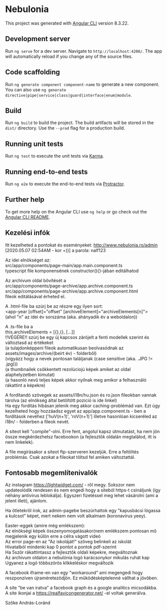 # Nebulonia

This project was generated with [Angular CLI](https://github.com/angular/angular-cli) version 8.3.22.

## Development server

Run `ng serve` for a dev server. Navigate to `http://localhost:4200/`. The app will automatically reload if you change any of the source files.

## Code scaffolding

Run `ng generate component component-name` to generate a new component. You can also use `ng generate directive|pipe|service|class|guard|interface|enum|module`.

## Build

Run `ng build` to build the project. The build artifacts will be stored in the `dist/` directory. Use the `--prod` flag for a production build.

## Running unit tests

Run `ng test` to execute the unit tests via [Karma](https://karma-runner.github.io).

## Running end-to-end tests

Run `ng e2e` to execute the end-to-end tests via [Protractor](http://www.protractortest.org/).

## Further help

To get more help on the Angular CLI use `ng help` or go check out the [Angular CLI README](https://github.com/angular/angular-cli/blob/master/README.md).

## Kezelési infók
Itt kezelheted a pontokat és eseményeket:
  http://www.nebulonia.ro/admin  
[2020.05.07 02:54AM - kor =))] a parola: nalf123  
  
Az idei elnökséget az:  
src/app/components/page-main/app.main.component.ts  
typescript file komponensének constructor(){}-jában editálhatod  
  
Az archívum oldal bõvítését a    
src/app/components/page-archive/app.archive.component.ts  
src/app/components/page-archive/app.archive.component.html  
fileok editálásával érheted el.  

 A .html-file ba szúrj be az <!--ADD NEW YEARBLOCKS HERE --> részre egy ilyen sort:    
 <app-year [offset]="offset" [archiveElement]="archiveElements[n]"></app-year>  
  (ahol "n" az idei év sorszáma (aka. ahányadik év a weboldalon))  

  A .ts-file ba a  
  this.archiveElements = [{},{}, [...]]  
  !!VÉGÉRE!! szúrj be egy új kapcsos zárójelt a fenti modellek szerint és változtasd az értékeket  
  (a tulajdonképpeni fileok automatikusan beolvasódnak az assets/images/archive/(beírt év) - folderbõl)    
  (vigyázz hogy a nevek pontosan találjanak (case sensitive (aka. .JPG != .jpg)))  
  (a thumbnailek csökkentett rezolúciojú képek amiket az oldal alaphelyzetben kimutat)  
  (a hasonló nevû teljes képek akkor nyilnak meg amikor a felhasználó rákattint a képekre)  

A fordítandó szövegek az assets/i18n/hu.json és ro.json fileokban vannak tárolva (az elnökség által betöltött pozició is ide linkel)  
Ha egy fordítás hibásan jelenik meg akkor caching-problémád van. Ezt úgy kezelheted hogy hozzáadsz egyet az app/app.component.ts - ben a fordítások nevéhez ['huV(n+1)', 'roV(n+1)'] illetve hasonlóan kicseréled az i18n/ - folderben a fileok nevét.  

A siteot kell "compile"-olni. Erre fent, angolul kapsz útmutatást, ha nem jön össze megkérdezhetsz facebookon (a fejlesztõk oldalán megtalálod, itt is nem linkelek).  

A file megírásakor a siteot ftp-szerveren kezeljük. Erre a feltöltés problémás. Csak azokat a fileokat töltsd fel amiken változtattál.  
  
## Fontosabb megemlítenivalók

Az instagram https://lightwidget.com/ - rõl megy. Sokszor nem updateolódik rendesen és nem engedi hogy a siteból https-t csináljunk (így néhány antivirus leblokálja). Egyszeri fizetéssel meg lehet vásárolni (ami a jelent illeti), ajánlom.

Ha ötletekrõl írok, az admin-pagebe beszúrhattok egy "kapusbácsi lógassa a kulcsot" képet, mert nekem nem volt alkalmam (koronavírus yeey).

Easter-eggek (amire még emlékszem):  
  Az elnökségi képek összenyomogatásakor(nem emlékszem pontosan mi) megjelenik egy külön erre a célra vágott videó  
  Az error page-en az "Az iskoláját!" szöveg belinkeli az iskolát  
  Hivatalból mindenki kap 0 pontot a pontok pdf-szerint  
  Ha 5ször rákattintassz a fejlesztõk oldali képekre, megváltoznak  
  Az archívum oldalon a nebulónia logó karácsonykor mikulás ruhát kap  
  Ugyanez a logó többszörös klikkeléskor megváltozik  

A facebook iframe-en van egy "workaround" ami megengedi hogy reszponzíven újraméretezõdjön. Ez mûködésképtelenné vállhat a jövõben.

A site "be van iratva" a facebook graph és a google analitics micsodákba.  
A site ikonjai a https://realfavicongenerator.net/ -el voltak generálva.

Szôke András-Loránd
